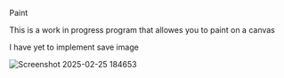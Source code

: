 Paint

This is a work in progress program that allowes you to paint on a canvas

I have yet to implement save image

![Screenshot 2025-02-25 184653](https://github.com/user-attachments/assets/aca70f4c-4b48-45a3-9765-3fd21fb71d18)
